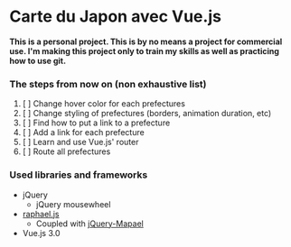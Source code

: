 # Carte du Japon avec Vue.js

**This is a personal project. This is by no means a project for commercial use. I'm making this project only to train my skills as well as practicing how to use git.**

### The steps from now on (non exhaustive list)
1. [ ] Change hover color for each prefectures
2. [ ] Change styling of prefectures (borders, animation duration, etc)
3. [ ] Find how to put a link to a prefecture
4. [ ] Add a link for each prefecture
5. [ ] Learn and use Vue.js' router
6. [ ] Route all prefectures

### Used libraries and frameworks
- jQuery
    - jQuery mousewheel
- [raphael.js](https://github.com/DmitryBaranovskiy/raphael) 
    - Coupled with [jQuery-Mapael](https://github.com/neveldo/jQuery-Mapael)
- Vue.js 3.0